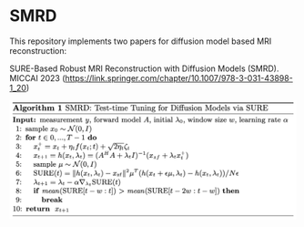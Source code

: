 # SMRD

This repository implements two papers for diffusion model based MRI reconstruction:

SURE-Based Robust MRI Reconstruction with Diffusion Models (SMRD). MICCAI 2023 (https://link.springer.com/chapter/10.1007/978-3-031-43898-1_20)

![SMRD](figures/SMRD.png)